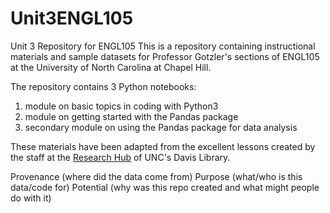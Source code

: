 # Unit3ENGL105
Unit 3 Repository for ENGL105
This is a repository containing instructional materials and sample datasets for Professor Gotzler's sections of ENGL105 at the University of North Carolina at Chapel Hill. 

The repository contains 3 Python notebooks:
1. module on basic topics in coding with Python3
2. module on getting started with the Pandas package
3. secondary module on using the Pandas package for data analysis

These materials have been adapted from the excellent lessons created by the staff at the [Research Hub](https://library.unc.edu/data/) of UNC's Davis Library.

Provenance (where did the data come from)
Purpose (what/who is this data/code for)
Potential (why was this repo created and what might people do with it)
